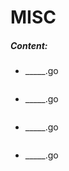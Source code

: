 # MISC

##### Content:

* _____.go
  ```go

  ```

* _____.go
  ```go
  
  ```

* _____.go
  ```go
  
  ```

* _____.go
  ```go
  
  ```
